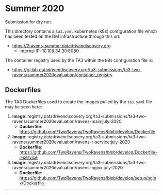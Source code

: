 # Summer 2020

Submission for dry run.

This directory contains a `ta3.yaml` kubernetes (k8s) configuration file which has been tested on the DM infrastructure through this url:

  - https://2ravens-summer.datadrivendiscovery.org
      - Internal IP: 10.108.34.30:8080

The container registry used by the TA3 within the k8s configuration file is:

  - https://gitlab.datadrivendiscovery.org/ta3-submissions/ta3-two-ravens/summer2020evaluation/container_registry

## Dockerfiles

The TA3 Dockerfiles used to create the images pulled by the `ta3.yaml` file may be seen here:

1. **Image**: registry.datadrivendiscovery.org/ta3-submissions/ta3-two-ravens/summer2020evaluation/ravens-main:july-2020
    - **Dockerfile**: https://github.com/TwoRavens/TwoRavens/blob/develop/Dockerfile
2. **Image**: registry.datadrivendiscovery.org/ta3-submissions/ta3-two-ravens/summer2020evaluation/ravens-r-service:july-2020
    - **Dockerfile**: https://github.com/TwoRavens/TwoRavens/blob/develop/Dockerfile-r-service
3. **Image**:  registry.datadrivendiscovery.org/ta3-submissions/ta3-two-ravens/summer2020evaluation/ravens-nginx:july-2020
    - **Dockerfile**: https://github.com/TwoRavens/TwoRavens/blob/develop/setup/nginx/Dockerfile

---
